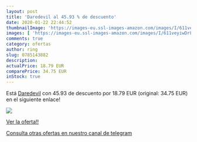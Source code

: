 ```yaml
---
layout: post
title: 'Daredevil al 45.93 % de descuento'
date: 2020-01-22 22:44:52
thumbnailImage: 'https://images-eu.ssl-images-amazon.com/images/I/611veyiwDrL._SL200_.jpg'
images: [ 'https://images-eu.ssl-images-amazon.com/images/I/611veyiwDrL._SL200_.jpg' ]
comments: true
category: ofertas
author: ring
slug: 0785143882
description:
actualPrice: 18.79 EUR
comparePrice: 34.75 EUR
inStock: true
---
```


Está [Daredevil](https://www.amazon.es/dp/0785143882/?tag=redken-21) con 45.93 de descuento por 18.79 EUR (original: 34.75 EUR) en el siguiente enlace!

[![](https://images-eu.ssl-images-amazon.com/images/I/611veyiwDrL._SL200_.jpg)](https://www.amazon.es/dp/0785143882/?tag=redken-21)

[Ver la oferta!!](https://www.amazon.es/dp/0785143882/?tag=redken-21)

[Consulta otras ofertas en nuestro canal de telegram](https://t.me/s/ofertas25)

